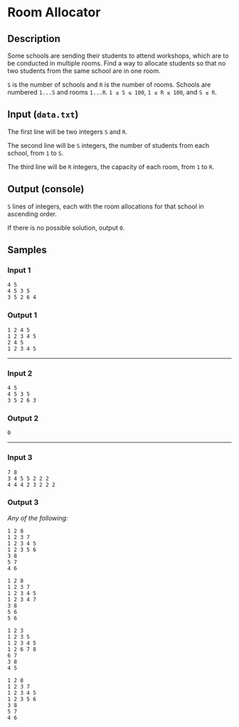 # Room Allocator

## Description
Some schools are sending their students to attend workshops, which are to be conducted in multiple rooms. Find a way to allocate students so that no two students from the same school are in one room.

`S` is the number of schools and `R` is the number of rooms. Schools are numbered `1...S` and rooms `1...R`. `1 ≤ S ≤ 100`, `1 ≤ R ≤ 100`, and `S ≤ R`.

## Input (`data.txt`)
The first line will be two integers `S` and `R`.

The second line will be `S` integers, the number of students from each school, from `1` to `S`.

The third line will be `R` integers, the capacity of each room, from `1` to `R`.

## Output (console)
`S` lines of integers, each with the room allocations for that school in ascending order.

If there is no possible solution, output `0`.

## Samples
### Input 1
```
4 5
4 5 3 5
3 5 2 6 4
```

### Output 1
```
1 2 4 5
1 2 3 4 5
2 4 5
1 2 3 4 5
```

---

### Input 2
```
4 5
4 5 3 5
3 5 2 6 3
```

### Output 2
```
0
```

---

### Input 3
```
7 8
3 4 5 5 2 2 2
4 4 4 2 3 2 2 2
```

### Output 3
*Any of the following:*

```
1 2 8
1 2 3 7
1 2 3 4 5
1 2 3 5 6
3 8
5 7
4 6
```

```
1 2 8
1 2 3 7
1 2 3 4 5
1 2 3 4 7
3 8
5 6
5 6
```

```
1 2 3
1 2 3 5
1 2 3 4 5
1 2 6 7 8
6 7
3 8
4 5
```

```
1 2 8
1 2 3 7
1 2 3 4 5
1 2 3 5 6
3 8
5 7
4 6
```
